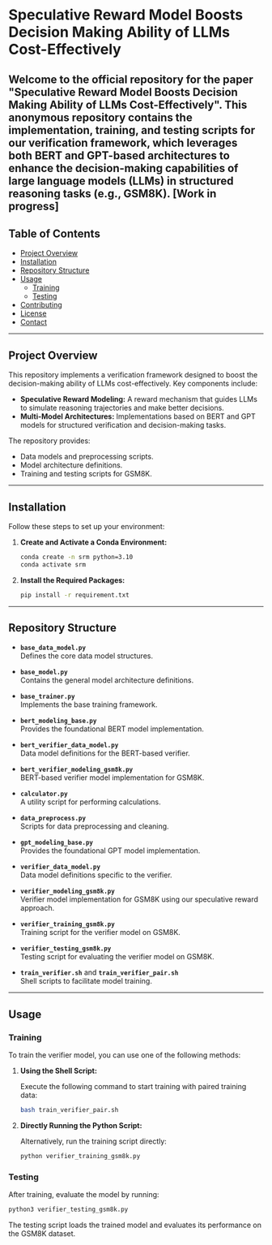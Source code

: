 # Speculative Reward Model Boosts Decision Making Ability of LLMs Cost-Effectively

Welcome to the official repository for the paper **"Speculative Reward Model Boosts Decision Making Ability of LLMs Cost-Effectively"**. This anonymous repository contains the implementation, training, and testing scripts for our verification framework, which leverages both BERT and GPT-based architectures to enhance the decision-making capabilities of large language models (LLMs) in structured reasoning tasks (e.g., GSM8K).
[Work in progress]
---

## Table of Contents

- [Project Overview](#project-overview)
- [Installation](#installation)
- [Repository Structure](#repository-structure)
- [Usage](#usage)
  - [Training](#training)
  - [Testing](#testing)
- [Contributing](#contributing)
- [License](#license)
- [Contact](#contact)

---

## Project Overview

This repository implements a verification framework designed to boost the decision-making ability of LLMs cost-effectively. Key components include:

- **Speculative Reward Modeling:** A reward mechanism that guides LLMs to simulate reasoning trajectories and make better decisions.
- **Multi-Model Architectures:** Implementations based on BERT and GPT models for structured verification and decision-making tasks.


The repository provides:
- Data models and preprocessing scripts.
- Model architecture definitions.
- Training and testing scripts for GSM8K.

---

## Installation

Follow these steps to set up your environment:

1. **Create and Activate a Conda Environment:**

   ```bash
   conda create -n srm python=3.10
   conda activate srm
   ```

2. **Install the Required Packages:**

   ```bash
   pip install -r requirement.txt
   ```

---

## Repository Structure

- **`base_data_model.py`**  
  Defines the core data model structures.

- **`base_model.py`**  
  Contains the general model architecture definitions.

- **`base_trainer.py`**  
  Implements the base training framework.

- **`bert_modeling_base.py`**  
  Provides the foundational BERT model implementation.

- **`bert_verifier_data_model.py`**  
  Data model definitions for the BERT-based verifier.

- **`bert_verifier_modeling_gsm8k.py`**  
  BERT-based verifier model implementation for GSM8K.

- **`calculator.py`**  
  A utility script for performing calculations.

- **`data_preprocess.py`**  
  Scripts for data preprocessing and cleaning.

- **`gpt_modeling_base.py`**  
  Provides the foundational GPT model implementation.

- **`verifier_data_model.py`**  
  Data model definitions specific to the verifier.

- **`verifier_modeling_gsm8k.py`**  
  Verifier model implementation for GSM8K using our speculative reward approach.

- **`verifier_training_gsm8k.py`**  
  Training script for the verifier model on GSM8K.

- **`verifier_testing_gsm8k.py`**  
  Testing script for evaluating the verifier model on GSM8K.

- **`train_verifier.sh`** and **`train_verifier_pair.sh`**  
  Shell scripts to facilitate model training.

---

## Usage

### Training

To train the verifier model, you can use one of the following methods:

1. **Using the Shell Script:**

   Execute the following command to start training with paired training data:

   ```bash
   bash train_verifier_pair.sh
   ```

2. **Directly Running the Python Script:**

   Alternatively, run the training script directly:

   ```bash
   python verifier_training_gsm8k.py
   ```

### Testing

After training, evaluate the model by running:

```bash
python3 verifier_testing_gsm8k.py
```

The testing script loads the trained model and evaluates its performance on the GSM8K dataset.
